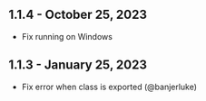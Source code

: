 ## 1.1.4 - October 25, 2023

- Fix running on Windows

## 1.1.3 - January 25, 2023

- Fix error when class is exported (@banjerluke)
